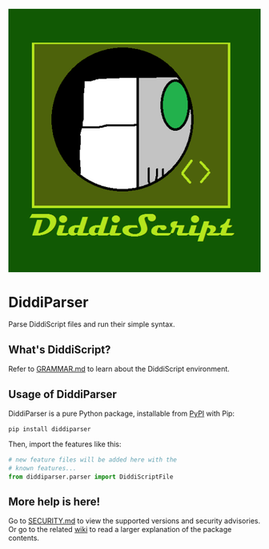 ![DiddiScript icon](https://github.com/DiddiLeija/DiddiLeija/blob/main/diddiscript-icon-(short).png)

# DiddiParser

Parse DiddiScript files and run their simple syntax.

## What's DiddiScript?

Refer to [GRAMMAR.md](http://github.com/diddileija/diddiparser/blob/main/GRAMMAR.md) to learn about the DiddiScript
environment.

## Usage of DiddiParser

DiddiParser is a pure Python package, installable from [PyPI](http://pypi.org/project/diddiparser) with Pip:

```
pip install diddiparser
```

Then, import the features like this:

```python
# new feature files will be added here with the
# known features...
from diddiparser.parser import DiddiScriptFile
```

## More help is here!

Go to [SECURITY.md](http://github.com/diddileija/diddiparser/blob/main/SECURITY.md) to view the supported versions and security advisories. Or go to the related [wiki](http://github.com/diddileija/diddiparser/wiki/Home) to read a larger explanation of the package contents.
